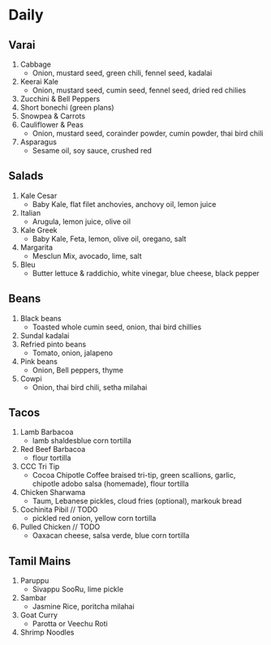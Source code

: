 # Daily
## Varai
1. Cabbage
    * Onion, mustard seed, green chili, fennel seed, kadalai
1. Keerai Kale
    * Onion, mustard seed, cumin seed, fennel seed, dried red chilies
1. Zucchini & Bell Peppers
1. Short bonechi (green plans)
1. Snowpea & Carrots
1. Cauliflower & Peas
    * Onion, mustard seed, corainder powder, cumin powder, thai bird chili
1. Asparagus
    * Sesame oil, soy sauce, crushed red

## Salads
1. Kale Cesar
    * Baby Kale, flat filet anchovies, anchovy oil, lemon juice
1. Italian
    * Arugula, lemon juice, olive oil
1. Kale Greek
    * Baby Kale, Feta, lemon, olive oil, oregano, salt
1. Margarita 
    * Mesclun Mix, avocado, lime, salt
1. Bleu
    * Butter lettuce & raddichio, white vinegar, blue cheese, black pepper


## Beans
1. Black beans
    * Toasted whole cumin seed, onion, thai bird chillies
1. Sundal kadalai
1. Refried pinto beans
    * Tomato, onion, jalapeno
1. Pink beans
    * Onion, Bell peppers, thyme
1. Cowpi
    * Onion, thai bird chili, setha milahai

## Tacos
1. Lamb Barbacoa 
    * lamb shaldesblue corn tortilla
1. Red Beef Barbacoa
    * flour tortilla
1. CCC Tri Tip
    * Cocoa Chipotle Coffee braised tri-tip, green scallions, garlic, chipotle adobo salsa (homemade), flour tortilla
1. Chicken Sharwama
    * Taum, Lebanese pickles, cloud fries (optional), markouk bread
1. Cochinita Pibil // TODO
    * pickled red onion, yellow corn tortilla
1. Pulled Chicken // TODO
    * Oaxacan cheese, salsa verde, blue corn tortilla

## Tamil Mains
1. Paruppu
    * Sivappu SooRu, lime pickle
1. Sambar
    * Jasmine Rice, poritcha milahai
1. Goat Curry
    * Parotta or Veechu Roti
1. Shrimp Noodles